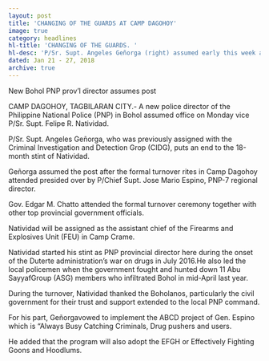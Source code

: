 ```yaml
---
layout: post
title: 'CHANGING OF THE GUARDS AT CAMP DAGOHOY'
image: true
category: headlines
hl-title: 'CHANGING OF THE GUARDS. '
hl-desc: 'P/Sr. Supt. Angeles Geñorga (right) assumed early this week as the new PNP provincial director of Bohol replacing P/Sr. Supt. Felipe R.Natividad (left) who will assume a post in Camp Crame. In the middle conducting the turn-over is P/Chief Supt. Jose Mario Espino, PNP-7 regional director as Bohol Gov. Edgar M. Chatto (seated, partly hidden) and City Mayor Baba Yap  look on. (Photo: EDCOM)'
dated: Jan 21 - 27, 2018
archive: true
---
```


New Bohol PNP prov’l director assumes post 

CAMP DAGOHOY, TAGBILARAN CITY.- A new police director of the Philippine National Police (PNP) in Bohol assumed office on Monday vice P/Sr. Supt. Felipe R. Natividad.

P/Sr. Supt. Angeles Geñorga, who was previously assigned with the Criminal Investigation and Detection Grop (CIDG), puts an end to the 18-month stint of Natividad.

Geñorga assumed the post after the formal turnover rites in Camp Dagohoy attended presided over by P/Chief Supt. Jose Mario Espino, PNP-7 regional director.

Gov. Edgar M. Chatto attended the formal turnover ceremony together with other top provincial government officials.

Natividad will be assigned as the assistant chief of the Firearms and Explosives Unit (FEU) in Camp Crame.

Natividad started his stint as PNP provincial director here during the onset of the Duterte administration’s war on drugs in July 2016.He also led the local policemen when the government fought and hunted down 11 Abu SayyafGroup (ASG) members who infiltrated Bohol in mid-April last year.

During the turnover, Natividad thanked the Boholanos, particularly the civil government for their trust and support extended to the local PNP command.

For his part, Geñorgavowed to implement the ABCD project of Gen. Espino which is “Always Busy Catching Criminals, Drug pushers and users.

He added that the program will also adopt the EFGH or Effectively Fighting Goons and Hoodlums.
